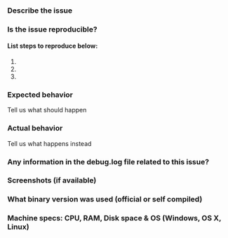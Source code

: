<!--- Remove sections that do not apply -->
### Describe the issue

### Is the issue reproducible?
#### List steps to reproduce below:
1.
2.
3.

### Expected behavior
Tell us what should happen

### Actual behavior
Tell us what happens instead

### Any information in the debug.log file related to this issue?

### Screenshots (if available)

### What binary version was used (official or self compiled)

### Machine specs: CPU, RAM, Disk space & OS (Windows, OS X, Linux)

